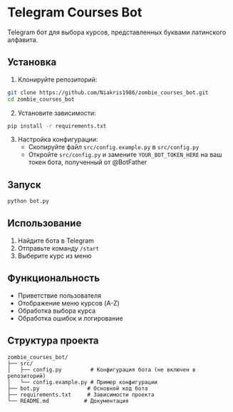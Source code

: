 # Telegram Courses Bot

Telegram бот для выбора курсов, представленных буквами латинского алфавита.

## Установка

1. Клонируйте репозиторий:
```bash
git clone https://github.com/Niakris1986/zombie_courses_bot.git
cd zombie_courses_bot
```

2. Установите зависимости:
```bash
pip install -r requirements.txt
```

3. Настройка конфигурации:
   - Скопируйте файл `src/config.example.py` в `src/config.py`
   - Откройте `src/config.py` и замените `YOUR_BOT_TOKEN_HERE` на ваш токен бота, полученный от @BotFather

## Запуск

```bash
python bot.py
```

## Использование

1. Найдите бота в Telegram
2. Отправьте команду `/start`
3. Выберите курс из меню

## Функциональность

- Приветствие пользователя
- Отображение меню курсов (A-Z)
- Обработка выбора курса
- Обработка ошибок и логирование

## Структура проекта

```
zombie_courses_bot/
├── src/
│   ├── config.py         # Конфигурация бота (не включен в репозиторий)
│   └── config.example.py # Пример конфигурации
├── bot.py               # Основной код бота
├── requirements.txt     # Зависимости проекта
└── README.md           # Документация
``` 